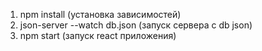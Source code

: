 1. npm install (установка зависимостей)
2. json-server --watch db.json (запуск сервера с db json)
3. npm start (запуск react приложения)
